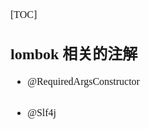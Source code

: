 <font face="Simsun" size=3>

[TOC]

## lombok 相关的注解

- @RequiredArgsConstructor
~~~
~~~
- @Slf4j
~~~
~~~



</font>